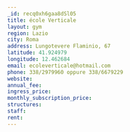 ```yaml
---
_id: recq0xh6gaa8dSl05
title: école Verticale
layout: gym
region: Lazio
city: Roma
address: Lungotevere Flaminio, 67
latitude: 41.924979
longitude: 12.462684
email: ecoleverticale@hotmail.com
phone: 338/2979960 oppure 338/6679229
website: 
annual_fee: 
ingress_price: 
monthly_subscription_price: 
structures: 
staff: 
rent: 
---
```


